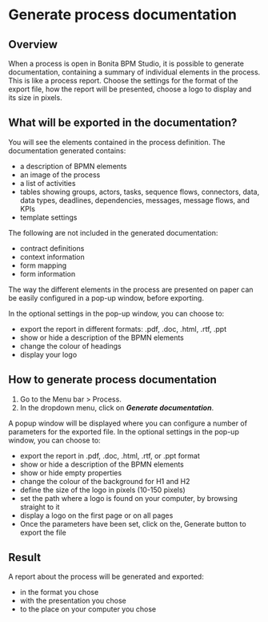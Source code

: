 # Generate process documentation

## Overview

When a process is open in Bonita BPM Studio, it is possible to generate documentation, containing a summary of individual elements in the process. This is like a process report. Choose the settings for the format of the export file, how the report will be presented, choose a logo to display and its size in pixels.

## What will be exported in the documentation?

You will see the elements contained in the process definition. The documentation generated contains:

* a description of BPMN elements
* an image of the process
* a list of activities
* tables showing groups, actors, tasks, sequence flows, connectors, data, data types, deadlines, dependencies, messages, message flows, and KPIs
* template settings

The following are not included in the generated documentation:

* contract definitions
* context information
* form mapping
* form information

The way the different elements in the process are presented on paper can be easily configured in a pop-up window, before exporting.

In the optional settings in the pop-up window, you can choose to:

* export the report in different formats: .pdf, .doc, .html, .rtf, .ppt
* show or hide a description of the BPMN elements
* change the colour of headings
* display your logo

## How to generate process documentation

1. Go to the Menu bar \> Process.
2. In the dropdown menu, click on _**Generate documentation**_.

A popup window will be displayed where you can configure a number of parameters for the exported file.
In the optional settings in the pop-up window, you can choose to:

* export the report in .pdf, .doc, .html, .rtf, or .ppt format
* show or hide a description of the BPMN elements
* show or hide empty properties
* change the colour of the background for H1 and H2
* define the size of the logo in pixels (10-150 pixels)
* set the path where a logo is found on your computer, by browsing straight to it
* display a logo on the first page or on all pages
* Once the parameters have been set, click on the‚ Generate button to export the file

## Result

A report about the process will be generated and exported:

* in the format you chose
* with the presentation you chose
* to the place on your computer you chose
